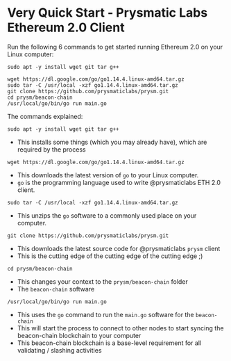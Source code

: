 # Very Quick Start - Prysmatic Labs Ethereum 2.0 Client

Run the following 6 commands to get started running Ethereum 2.0 on your Linux computer:

```
sudo apt -y install wget git tar g++

wget https://dl.google.com/go/go1.14.4.linux-amd64.tar.gz
sudo tar -C /usr/local -xzf go1.14.4.linux-amd64.tar.gz
git clone https://github.com/prysmaticlabs/prysm.git
cd prysm/beacon-chain
/usr/local/go/bin/go run main.go
```

The commands explained:

```
sudo apt -y install wget git tar g++
```
- This installs some things (which you may already have), which are required by the process

```
wget https://dl.google.com/go/go1.14.4.linux-amd64.tar.gz
```
- This downloads the latest version of `go` to your Linux computer.
- `go` is the programming language used to write @prysmaticlabs ETH 2.0 client.

```
sudo tar -C /usr/local -xzf go1.14.4.linux-amd64.tar.gz
```
- This unzips the `go` software to a commonly used place on your computer.

```
git clone https://github.com/prysmaticlabs/prysm.git
```
- This downloads the latest source code for @prysmaticlabs `prysm` client
- This is the cutting edge of the cutting edge of the cutting edge ;)

```
cd prysm/beacon-chain
```
- This changes your context to the `prysm/beacon-chain` folder
- The `beacon-chain` software

```
/usr/local/go/bin/go run main.go
```
- This uses the `go` command to run the `main.go` software for the `beacon-chain`
- This will start the process to connect to other nodes to start syncing the beacon-chain blockchain to your computer
- This beacon-chain blockchain is a base-level requirement for all validating / slashing activities

